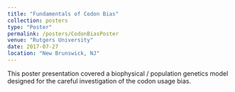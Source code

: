 ```yaml
---
title: "Fundamentals of Codon Bias"
collection: posters
type: "Poster"
permalink: /posters/CodonBiasPoster
venue: "Rutgers University"
date: 2017-07-27
location: "New Brunswick, NJ"
---
```


This poster presentation covered a biophysical / population genetics model designed for the careful investigation of the codon usage bias. 

